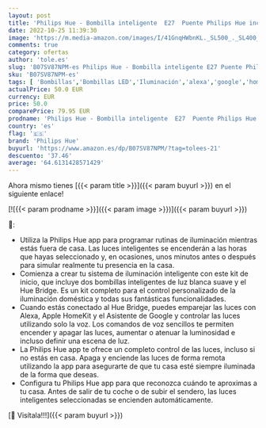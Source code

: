 ```yaml
---
layout: post
title: 'Philips Hue - Bombilla inteligente  E27  Puente Philips Hue incluido  Luz cálida regulable  Compatible con Alexa y Google Home - Pack de 2 Bombillas LED Inteligentes'
date: 2022-10-25 11:39:30
image: 'https://m.media-amazon.com/images/I/41GnqHWbnKL._SL500_._SL400_.jpg'
comments: true
category: ofertas
author: 'tole.es'
slug: 'B07SV87NPM-es Philips Hue - Bombilla inteligente E27 Puente Philips Hue...'
sku: 'B07SV87NPM-es'
tags: [ 'Bombillas','Bombillas LED','Iluminación','alexa','google','home','hue','philips','philips hue','🇪🇸', ]
actualPrice: 50.0 EUR
currency: EUR
price: 50.0
comparePrice: 79.95 EUR
prodname: 'Philips Hue - Bombilla inteligente  E27  Puente Philips Hue incluido  Luz cálida regulable  Compatible con Alexa y Google Home - Pack de 2 Bombillas LED Inteligentes'
country: 'es'
flag: '🇪🇸'
brand: 'Philips Hue'
buyurl: 'https://www.amazon.es/dp/B07SV87NPM/?tag=tolees-21'
descuento: '37.46'
average: '64.6131428571429'
---
```


Ahora mismo tienes [{{< param title >}}]({{< param buyurl >}}) en el siguiente enlace!

[![{{< param prodname >}}]({{< param image >}})]({{< param buyurl >}})

🔎:

- Utiliza la Philips Hue app para programar rutinas de iluminación mientras estás fuera de casa. Las luces inteligentes se encenderán a las horas que hayas seleccionado y, en ocasiones, unos minutos antes o después para simular realmente tu presencia en la casa.
- Comienza a crear tu sistema de iluminación inteligente con este kit de inicio, que incluye dos bombillas inteligentes de luz blanca suave y el Hue Bridge. Es un kit completo para el control personalizado de la iluminación doméstica y todas sus fantásticas funcionalidades.
- Cuando estás conectado al Hue Bridge, puedes emparejar las luces con Alexa, Apple HomeKit y el Asistente de Google y controlar las luces utilizando solo la voz. Los comandos de voz sencillos te permiten encender y apagar las luces, aumentar o atenuar la luminosidad e incluso definir una escena de luz.
- La Philips Hue app te ofrece un completo control de las luces, incluso si no estás en casa. Apaga y enciende las luces de forma remota utilizando la app para asegurarte de que tu casa esté siempre iluminada de la forma que deseas.
- Configura tu Philips Hue app para que reconozca cuándo te aproximas a tu casa. Antes de salir de tu coche o de subir el sendero, las luces inteligentes seleccionadas se encienden automáticamente.

[🛒 Visítala!!!]({{< param buyurl >}})

